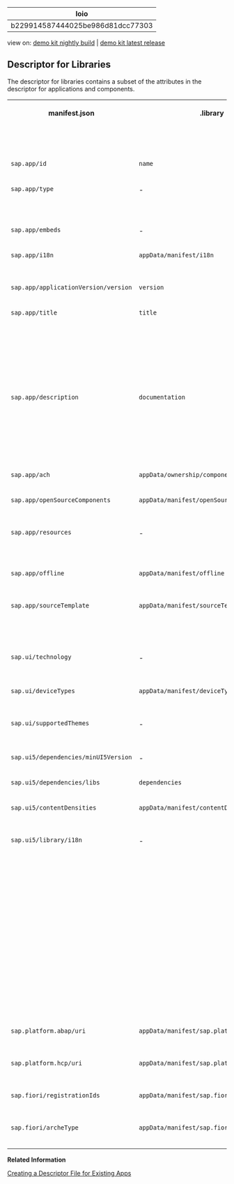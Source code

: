 <!-- loiob229914587444025be986d81dcc77303 -->

| loio |
| -----|
| b229914587444025be986d81dcc77303 |

<div id="loio">

view on: [demo kit nightly build](https://sdk.openui5.org/nightly/#/topic/b229914587444025be986d81dcc77303) | [demo kit latest release](https://sdk.openui5.org/topic/b229914587444025be986d81dcc77303)</div>

## Descriptor for Libraries

The descriptor for libraries contains a subset of the attributes in the descriptor for applications and components.


<table>
<tr>
<th valign="top">

manifest.json

</th>
<th valign="top">

.library

</th>
<th valign="top">

Available for SAPUI5 distribution libraries?

</th>
<th valign="top">

Comment

</th>
</tr>
<tr>
<td valign="top">

`sap.app/id` 

</td>
<td valign="top">

`name` 

</td>
<td valign="top">

![YES](images/loio3929e469c7824eb0a69206aeac69f257_LowRes.png)

</td>
<td valign="top">



</td>
</tr>
<tr>
<td valign="top">

`sap.app/type` 

</td>
<td valign="top">

\-

</td>
<td valign="top">

![YES](images/loio3929e469c7824eb0a69206aeac69f257_LowRes.png)

</td>
<td valign="top">

Generated with value `library` 

</td>
</tr>
<tr>
<td valign="top">

`sap.app/embeds` 

</td>
<td valign="top">

\-

</td>
<td valign="top">

![YES](images/loio3929e469c7824eb0a69206aeac69f257_LowRes.png)

</td>
<td valign="top">

Generated

</td>
</tr>
<tr>
<td valign="top">

`sap.app/i18n` 

</td>
<td valign="top">

`appData/manifest/i18n` 

</td>
<td valign="top">

![NO](images/loiodfb38de82f6d46dab60cb1397e3ed8ae_LowRes.png)

</td>
<td valign="top">

New in `.library` 

</td>
</tr>
<tr>
<td valign="top">

`sap.app/applicationVersion/version` 

</td>
<td valign="top">

`version` 

</td>
<td valign="top">

![YES](images/loio3929e469c7824eb0a69206aeac69f257_LowRes.png)

</td>
<td valign="top">



</td>
</tr>
<tr>
<td valign="top">

`sap.app/title` 

</td>
<td valign="top">

`title` 

</td>
<td valign="top">

![YES](images/loio3929e469c7824eb0a69206aeac69f257_LowRes.png)

</td>
<td valign="top">

Text symbol syntax with leading curly brackets \(`{{`\) and trailing curly brackets \(`}}`\); new in `.library` 

</td>
</tr>
<tr>
<td valign="top">

`sap.app/description` 

</td>
<td valign="top">

`documentation` 

</td>
<td valign="top">

![YES](images/loio3929e469c7824eb0a69206aeac69f257_LowRes.png)

</td>
<td valign="top">

Text symbol syntax with leading curly brackets \(`{{`\) and trailing curly brackets \(`}}`\)

</td>
</tr>
<tr>
<td valign="top">

`sap.app/ach` 

</td>
<td valign="top">

`appData/ownership/component` 

</td>
<td valign="top">

![YES](images/loio3929e469c7824eb0a69206aeac69f257_LowRes.png)

</td>
<td valign="top">



</td>
</tr>
<tr>
<td valign="top">

`sap.app/openSourceComponents` 

</td>
<td valign="top">

`appData/manifest/openSourceComponents` 

</td>
<td valign="top">

![NO](images/loiodfb38de82f6d46dab60cb1397e3ed8ae_LowRes.png)

</td>
<td valign="top">

New in `.library` 

</td>
</tr>
<tr>
<td valign="top">

`sap.app/resources` 

</td>
<td valign="top">

\-

</td>
<td valign="top">

![YES](images/loio3929e469c7824eb0a69206aeac69f257_LowRes.png)

</td>
<td valign="top">

Generated with value `resources.json` 

</td>
</tr>
<tr>
<td valign="top">

`sap.app/offline` 

</td>
<td valign="top">

`appData/manifest/offline` 

</td>
<td valign="top">

![YES](images/loio3929e469c7824eb0a69206aeac69f257_LowRes.png)

</td>
<td valign="top">

New in `.library` 

</td>
</tr>
<tr>
<td valign="top">

`sap.app/sourceTemplate` 

</td>
<td valign="top">

`appData/manifest/sourceTemplate` 

</td>
<td valign="top">

![NO](images/loiodfb38de82f6d46dab60cb1397e3ed8ae_LowRes.png)

</td>
<td valign="top">

New in `.library`, to be filled by SAP Web IDE only

</td>
</tr>
<tr>
<td valign="top">

`sap.ui/technology` 

</td>
<td valign="top">

\-

</td>
<td valign="top">

![YES](images/loio3929e469c7824eb0a69206aeac69f257_LowRes.png)

</td>
<td valign="top">

Generated with value `UI5` 

</td>
</tr>
<tr>
<td valign="top">

`sap.ui/deviceTypes` 

</td>
<td valign="top">

`appData/manifest/deviceTypes` 

</td>
<td valign="top">

![NO](images/loiodfb38de82f6d46dab60cb1397e3ed8ae_LowRes.png)

</td>
<td valign="top">

New in `.library` 

</td>
</tr>
<tr>
<td valign="top">

`sap.ui/supportedThemes` 

</td>
<td valign="top">

\-

</td>
<td valign="top">

![YES](images/loio3929e469c7824eb0a69206aeac69f257_LowRes.png)

</td>
<td valign="top">

Generated and merged

</td>
</tr>
<tr>
<td valign="top">

`sap.ui5/dependencies/minUI5Version` 

</td>
<td valign="top">

\-

</td>
<td valign="top">

![YES](images/loio3929e469c7824eb0a69206aeac69f257_LowRes.png)

</td>
<td valign="top">

Generated

</td>
</tr>
<tr>
<td valign="top">

`sap.ui5/dependencies/libs` 

</td>
<td valign="top">

`dependencies` 

</td>
<td valign="top">

![YES](images/loio3929e469c7824eb0a69206aeac69f257_LowRes.png)

</td>
<td valign="top">



</td>
</tr>
<tr>
<td valign="top">

`sap.ui5/contentDensities` 

</td>
<td valign="top">

`appData/manifest/contentDensities` 

</td>
<td valign="top">

![NO](images/loiodfb38de82f6d46dab60cb1397e3ed8ae_LowRes.png)

</td>
<td valign="top">

New in `.library` 

</td>
</tr>
<tr>
<td valign="top">

`sap.ui5/library/i18n` 

</td>
<td valign="top">

\-

</td>
<td valign="top">

![YES](images/loio3929e469c7824eb0a69206aeac69f257_LowRes.png)

</td>
<td valign="top">

Determines whether the library contains an i18n resource. Value can be either a boolean, a string, or an object. For more information, see [Descriptor for Applications, Components, and Libraries \(manifest.json\)](Descriptor_for_Applications_Components_and_Libraries_manifest_json_be0cf40.md) and [Terminologies](Terminologies_eba8d25.md).

</td>
</tr>
<tr>
<td valign="top">

`sap.platform.abap/uri` 

</td>
<td valign="top">

`appData/manifest/sap.platform.abap/uri` 

</td>
<td valign="top">

![NO](images/loiodfb38de82f6d46dab60cb1397e3ed8ae_LowRes.png)

</td>
<td valign="top">

New in `.library` 

</td>
</tr>
<tr>
<td valign="top">

`sap.platform.hcp/uri` 

</td>
<td valign="top">

`appData/manifest/sap.platform.hcp/uri` 

</td>
<td valign="top">

![NO](images/loiodfb38de82f6d46dab60cb1397e3ed8ae_LowRes.png)

</td>
<td valign="top">

New in `.library` 

</td>
</tr>
<tr>
<td valign="top">

`sap.fiori/registrationIds` 

</td>
<td valign="top">

`appData/manifest/sap.fiori/registrationId` 

</td>
<td valign="top">

![NO](images/loiodfb38de82f6d46dab60cb1397e3ed8ae_LowRes.png)

</td>
<td valign="top">

New in `.library` 

</td>
</tr>
<tr>
<td valign="top">

`sap.fiori/archeType` 

</td>
<td valign="top">

`appData/manifest/sap.fiori/archeType` 

</td>
<td valign="top">

![NO](images/loiodfb38de82f6d46dab60cb1397e3ed8ae_LowRes.png)

</td>
<td valign="top">

New in `.library` 

</td>
</tr>
</table>

**Related Information**  


[Creating a Descriptor File for Existing Apps](Creating_a_Descriptor_File_for_Existing_Apps_3a9baba.md "Detailed description of the steps needed to create a descriptor V2 for applications file for an existing transactional app created by the customer based on SAP Fiori.")

